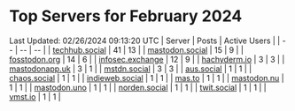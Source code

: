 # Top Servers for February 2024
Last Updated: 02/26/2024 09:13:20 UTC
| Server | Posts | Active Users |
| -- | -- | -- |
| [techhub.social](https://techhub.social/tags/PowerShell) | 41 | 13 |
| [mastodon.social](https://mastodon.social/tags/PowerShell) | 15 | 9 |
| [fosstodon.org](https://fosstodon.org/tags/PowerShell) | 14 | 6 |
| [infosec.exchange](https://infosec.exchange/tags/PowerShell) | 12 | 9 |
| [hachyderm.io](https://hachyderm.io/tags/PowerShell) | 3 | 3 |
| [mastodonapp.uk](https://mastodonapp.uk/tags/PowerShell) | 3 | 1 |
| [mstdn.social](https://mstdn.social/tags/PowerShell) | 3 | 3 |
| [aus.social](https://aus.social/tags/PowerShell) | 1 | 1 |
| [chaos.social](https://chaos.social/tags/PowerShell) | 1 | 1 |
| [indieweb.social](https://indieweb.social/tags/PowerShell) | 1 | 1 |
| [mas.to](https://mas.to/tags/PowerShell) | 1 | 1 |
| [mastodon.nu](https://mastodon.nu/tags/PowerShell) | 1 | 1 |
| [mastodon.uno](https://mastodon.uno/tags/PowerShell) | 1 | 1 |
| [norden.social](https://norden.social/tags/PowerShell) | 1 | 1 |
| [twit.social](https://twit.social/tags/PowerShell) | 1 | 1 |
| [vmst.io](https://vmst.io/tags/PowerShell) | 1 | 1 |
